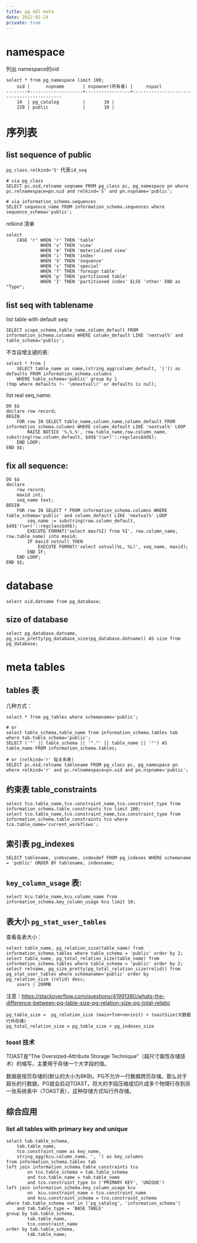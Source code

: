 ```yaml
---
title: pg ddl meta
date: 2022-02-24
private: true
---
```

# namespace
列出 namespace的oid

    select * from pg_namespace limit 100;
        oid |      nspname       | nspowner(所有者) |     nspacl
    --------+--------------------+-----------------+-------------------------------------------
        14  | pg_catalog         |       10 | 
        220 | public             |       10 | 

# 序列表

## list sequence of public
`pg_class.relkind='S'` 代表`id_seq` 

    # via pg_class
    SELECT pc.oid,relname seqname FROM pg_class pc, pg_namespace pn where pc.relnamespace=pn.oid and relkind='S' and pn.nspname='public';

    # via information_schema.sequences
    SELECT sequence_name FROM information_schema.sequences where sequence_schema='public';

relkind 清单

    select 
        CASE 'r' WHEN 'r' THEN 'table' 
                 WHEN 'v' THEN 'view' 
                 WHEN 'm' THEN 'materialized view' 
                 WHEN 'i' THEN 'index' 
                 WHEN 'S' THEN 'sequence' 
                 WHEN 's' THEN 'special' 
                 WHEN 'f' THEN 'foreign table' 
                 WHEN 'p' THEN 'partitioned table' 
                 WHEN 'I' THEN 'partitioned index' ELSE 'other' END as "Type";

## list seq with tablename
list table with default seq:

    SELECT scope_schema,table_name,column_default FROM information_schema.columns WHERE column_default LIKE 'nextval%' and table_schema='public';

不含自增主键的表:

    select * from (
        SELECT table_name as name,(string_agg(column_default, '|')) as defaults FROM information_schema.columns
        WHERE table_schema='public' group by 1 
    )tmp where defaults !~ '\mnextval\(' or defaults is null;


list real seq_name:

    DO $$
    declare row record;
    BEGIN
        FOR row IN SELECT table_name,column_name,column_default FROM information_schema.columns WHERE column_default LIKE 'nextval%' LOOP
            RAISE NOTICE '%,%,%', row.table_name,row.column_name, substring(row.column_default, $dd$'(\w+)'::regclass$dd$);
        END LOOP;
    END $$;

## fix all sequence:

    DO $$
    declare 
        row record;
        maxid int;
        seq_name text;
    BEGIN
        FOR row IN SELECT * FROM information_schema.columns WHERE  table_schema='public' and column_default LIKE 'nextval%' LOOP
            seq_name := substring(row.column_default, $dd$'(\w+)'::regclass$dd$);
            EXECUTE FORMAT('select max(%I) from %I', row.column_name, row.table_name) into maxid;
            IF maxid notnull THEN
                EXECUTE FORMAT('select setval(%L, %L)', seq_name, maxid);
            END IF;
        END LOOP;
    END $$;


# database
    select oid,datname from pg_database;

## size of database
    select pg_database.datname, pg_size_pretty(pg_database_size(pg_database.datname)) AS size from pg_database;

# meta tables
## tables 表
几种方式：

    select * from pg_tables where schemaname='public';

    # or
    select table_schema,table_name from information_schema.tables tab where tab.table_schema='public';
    SELECT ('"' || table_schema || '"."' || table_name || '"') AS table_name FROM information_schema.tables;

    # or (relkind='r' 指关系表) 
    SELECT pc.oid,relname tablename FROM pg_class pc, pg_namespace pn where relkind='r' and pc.relnamespace=pn.oid and pn.nspname='public';


## 约束表 table_constraints

    select tco.table_name,tco.constraint_name,tco.constraint_type from information_schema.table_constraints tco limit 100;
    select tco.table_name,tco.constraint_name,tco.constraint_type from information_schema.table_constraints tco where tco.table_name='current_workflows';

## 索引表 pg_indexes
    SELECT tablename, indexname, indexdef FROM pg_indexes WHERE schemaname = 'public' ORDER BY tablename, indexname;

## `key_column_usage` 表:

    select kcu.table_name,kcu.column_name from information_schema.key_column_usage kcu limit 10;

## 表大小 `pg_stat_user_tables`
查看各表大小：

    select table_name, pg_relation_size(table_name) from information_schema.tables where table_schema = 'public' order by 2;
    select table_name, pg_total_relation_size(table_name) from information_schema.tables where table_schema = 'public' order by 2;
    select relname, pg_size_pretty(pg_total_relation_size(relid)) from pg_stat_user_tables where schemaname='public' order by pg_relation_size (relid) desc;
        users | 200MB

注意：https://stackoverflow.com/questions/41991380/whats-the-difference-between-pg-table-size-pg-relation-size-pg-total-relatio

    pg_table_size =  pg_relation_size (main+fsm+vm+init) + toastSize(大数据行外存储)
    pg_total_relation_size = pg_table_size + pg_indexes_size 

### toast 技术
TOAST是“The Oversized-Attribute Storage Technique”（超尺寸属性存储技术）的缩写，主要用于存储一个大字段的值。

数据是按页存储的(默认的大小为8KB)。PG不允许一行数据跨页存储。那么对于超长的行数据，PG就会启动TOAST，将大的字段压缩或切片成多个物理行存到另一张系统表中（TOAST表），这种存储方式叫行外存储。

## 综合应用
### list all tables with primary key and unique
    select tab.table_schema,
        tab.table_name,
        tco.constraint_name as key_name,
        string_agg(kcu.column_name, ', ') as key_columns
    from information_schema.tables tab
    left join information_schema.table_constraints tco
            on tco.table_schema = tab.table_schema
            and tco.table_name = tab.table_name
            and tco.constraint_type in ('PRIMARY KEY', 'UNIQUE')
    left join information_schema.key_column_usage kcu 
            on  kcu.constraint_name = tco.constraint_name
            and kcu.constraint_schema = tco.constraint_schema
    where tab.table_schema not in ('pg_catalog', 'information_schema')
        and tab.table_type = 'BASE TABLE'
    group by tab.table_schema,
            tab.table_name,
            tco.constraint_name
    order by tab.table_schema,
            tab.table_name;
